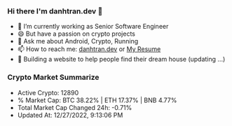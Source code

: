 ### Hi there I'm danhtran.dev 👋

- 🔭 I’m currently working as Senior Software Engineer
- 😄 But have a passion on crypto projects
- 💬 Ask me about Android, Crypto, Running 
- 📫 How to reach me: <a href="https://danhtran.dev" target="_blank">danhtran.dev</a> or <a href="Dan-Resume.pdf" target="_blank">My Resume</a>
- 🌱 Building a website to help people find their dream house (updating ...)

### Crypto Market Summarize
- Active Crypto: 12890
- % Market Cap: BTC 38.22% | ETH 17.37% | BNB 4.77%
- Total Market Cap Changed 24h: -0.71%
- Updated At: 12/27/2022, 9:13:06 PM
